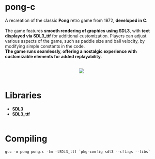# pong-c

A recreation of the classic **Pong** retro game from 1972, **developed in C**.<br/><br/>
The game features **smooth rendering of graphics using SDL3**, with **text displayed via SDL3_ttf** for additional customization. Players can adjust various aspects of the game, such as paddle size and ball velocity, by modifying simple constants in the code.<br/>
**The game runs seamlessly, offering a nostalgic experience with customizable elements for added replayability**.<br/><br/>

<div align="center">
  <img src="https://github.com/user-attachments/assets/4f85b03c-c31a-440f-b968-ec659f9ab35f">
</div>

<br/>

# Libraries
* **SDL3**
* **SDL3_ttf**
<br/><br/>


# Compiling
```gcc -o pong pong.c -lm -lSDL3_ttf `pkg-config sdl3 --cflags --libs` ```
